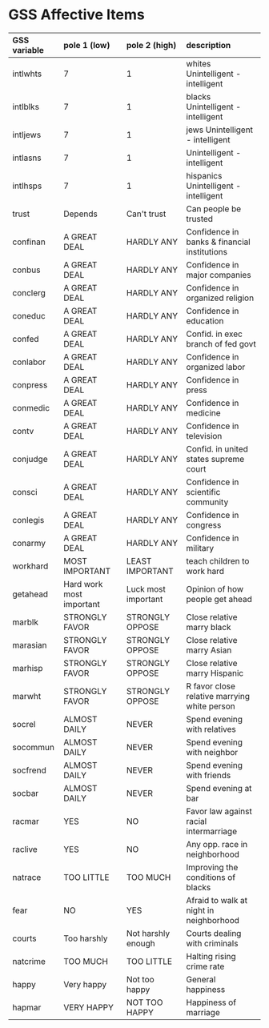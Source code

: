 

# GSS Affective Items

| GSS variable   | pole 1  (low)            | pole 2    (high)    | description                                  |
|:---------------|:-------------------------|:--------------------|:---------------------------------------------|
| intlwhts       | 7                        | 1                   | whites Unintelligent -intelligent            |
| intlblks       | 7                        | 1                   | blacks Unintelligent - intelligent           |
| intljews       | 7                        | 1                   | jews Unintelligent - intelligent             |
| intlasns       | 7                        | 1                   | Unintelligent - intelligent                  |
| intlhsps       | 7                        | 1                   | hispanics Unintelligent - intelligent        |
| trust          | Depends                  | Can't trust         | Can people be trusted                        |
| confinan       | A GREAT DEAL             | HARDLY ANY          | Confidence in banks & financial institutions |
| conbus         | A GREAT DEAL             | HARDLY ANY          | Confidence in major companies                |
| conclerg       | A GREAT DEAL             | HARDLY ANY          | Confidence in organized religion             |
| coneduc        | A GREAT DEAL             | HARDLY ANY          | Confidence in education                      |
| confed         | A GREAT DEAL             | HARDLY ANY          | Confid. in exec branch of fed govt           |
| conlabor       | A GREAT DEAL             | HARDLY ANY          | Confidence in organized labor                |
| conpress       | A GREAT DEAL             | HARDLY ANY          | Confidence in press                          |
| conmedic       | A GREAT DEAL             | HARDLY ANY          | Confidence in medicine                       |
| contv          | A GREAT DEAL             | HARDLY ANY          | Confidence in television                     |
| conjudge       | A GREAT DEAL             | HARDLY ANY          | Confid. in united states supreme court       |
| consci         | A GREAT DEAL             | HARDLY ANY          | Confidence in scientific community           |
| conlegis       | A GREAT DEAL             | HARDLY ANY          | Confidence in congress                       |
| conarmy        | A GREAT DEAL             | HARDLY ANY          | Confidence in military                       |
| workhard       | MOST IMPORTANT           | LEAST IMPORTANT     | teach children to work hard                  |
| getahead       | Hard work most important | Luck most important | Opinion of how people get ahead              |
| marblk         | STRONGLY FAVOR           | STRONGLY OPPOSE     | Close relative marry black                   |
| marasian       | STRONGLY FAVOR           | STRONGLY OPPOSE     | Close relative marry Asian                   |
| marhisp        | STRONGLY FAVOR           | STRONGLY OPPOSE     | Close relative marry Hispanic                |
| marwht         | STRONGLY FAVOR           | STRONGLY OPPOSE     | R favor close relative marrying white person |
| socrel         | ALMOST DAILY             | NEVER               | Spend evening with relatives                 |
| socommun       | ALMOST DAILY             | NEVER               | Spend evening with neighbor                  |
| socfrend       | ALMOST DAILY             | NEVER               | Spend evening with friends                   |
| socbar         | ALMOST DAILY             | NEVER               | Spend evening at bar                         |
| racmar         | YES                      | NO                  | Favor law against racial intermarriage       |
| raclive        | YES                      | NO                  | Any opp. race in neighborhood                |
| natrace        | TOO LITTLE               | TOO MUCH            | Improving the conditions of blacks           |
| fear           | NO                       | YES                 | Afraid to walk at night in neighborhood      |
| courts         | Too harshly              | Not harshly enough  | Courts dealing with criminals                |
| natcrime       | TOO MUCH                 | TOO LITTLE          | Halting rising crime rate                    |
| happy          | Very happy               | Not too happy       | General happiness                            |
| hapmar         | VERY HAPPY               | NOT TOO HAPPY       | Happiness of marriage                        |